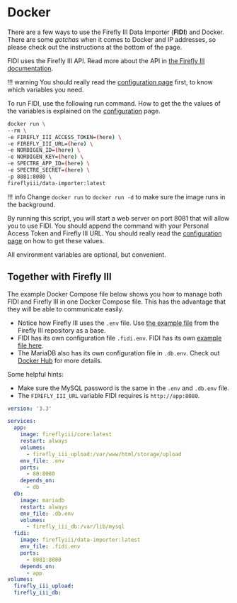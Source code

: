 # Docker

There are a few ways to use the Firefly III Data Importer (**FIDI**) and Docker. There are some *gotchas* when it comes to Docker and IP addresses, so please check out the instructions at the bottom of the page.

FIDI uses the Firefly III API. Read more about the API in [the Firefly III documentation](../../firefly-iii/api.md).

!!! warning
    You should really read the [configuration page](configure.md) first, to know which variables you need.

To run FIDI, use the following run command. How to get the the values of the variables is explained on the [configuration](configure.md) page.

```bash
docker run \
--rm \
-e FIREFLY_III_ACCESS_TOKEN=(here) \
-e FIREFLY_III_URL=(here) \
-e NORDIGEN_ID=(here) \
-e NORDIGEN_KEY=(here) \
-e SPECTRE_APP_ID=(here) \
-e SPECTRE_SECRET=(here) \
-p 8081:8080 \
fireflyiii/data-importer:latest

```

!!! info
    Change `docker run` to `docker run -d` to make sure the image runs in the background.

By running this script, you will start a web server on port 8081 that will allow you to use FIDI. You should append the command with your Personal Access Token and Firefly III URL. You should really read the [configuration page](configure.md) on how to get these values.

All environment variables are optional, but convenient.

## Together with Firefly III

The example Docker Compose file below shows you how to manage both FIDI and Firefly III in one Docker Compose file. This has the advantage that they will be able to communicate easily.

- Notice how Firefly III uses the `.env` file. Use [the example file](https://github.com/firefly-iii/firefly-iii/blob/main/.env.example) from the Firefly III repository as a base.
- FIDI has its own configuration file `.fidi.env`. FIDI has its own [example file here](https://github.com/firefly-iii/data-importer/blob/main/.env.example).
- The MariaDB also has its own configuration file in `.db.env`. Check out [Docker Hub](https://hub.docker.com/_/mariadb) for more details.


Some helpful hints:

* Make sure the MySQL password is the same in the `.env` and `.db.env` file.
* The `FIREFLY_III_URL` variable FIDI requires is `http://app:8080`.


```yaml
version: '3.3'

services:
  app:
    image: fireflyiii/core:latest
    restart: always
    volumes:
      - firefly_iii_upload:/var/www/html/storage/upload
    env_file: .env
    ports:
      - 80:8080
    depends_on:
      - db
  db:
    image: mariadb    
    restart: always
    env_file: .db.env
    volumes:
      - firefly_iii_db:/var/lib/mysql
  fidi:
    image: fireflyiii/data-importer:latest
    env_file: .fidi.env
    ports:
      - 8081:8080
    depends_on:
      - app
volumes:
  firefly_iii_upload:
  firefly_iii_db:
```


